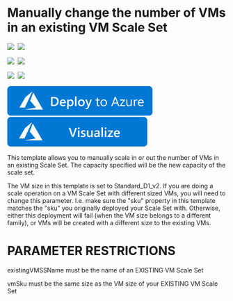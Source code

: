 # Manually change the number of VMs in an existing VM Scale Set

<IMG SRC="https://azurequickstartsservice.blob.core.windows.net/badges/201-vmss-scale-existing/PublicLastTestDate.svg" />&nbsp;
<IMG SRC="https://azurequickstartsservice.blob.core.windows.net/badges/201-vmss-scale-existing/PublicDeployment.svg" />&nbsp;

<IMG SRC="https://azurequickstartsservice.blob.core.windows.net/badges/201-vmss-scale-existing/FairfaxLastTestDate.svg" />&nbsp;
<IMG SRC="https://azurequickstartsservice.blob.core.windows.net/badges/201-vmss-scale-existing/FairfaxDeployment.svg" />&nbsp;

<IMG SRC="https://azurequickstartsservice.blob.core.windows.net/badges/201-vmss-scale-existing/BestPracticeResult.svg" />&nbsp;
<IMG SRC="https://azurequickstartsservice.blob.core.windows.net/badges/201-vmss-scale-existing/CredScanResult.svg" />&nbsp;

<a href="https://portal.azure.com/#create/Microsoft.Template/uri/https%3A%2F%2Fraw.githubusercontent.com%2FAzure%2Fazure-quickstart-templates%2Fmaster%2F201-vmss-scale-existing%2Fazuredeploy.json" target="_blank">
    <img src="https://raw.githubusercontent.com/Azure/azure-quickstart-templates/master/1-CONTRIBUTION-GUIDE/images/deploytoazure.svg?sanitize=true"/>
</a>
<a href="http://armviz.io/#/?load=https%3A%2F%2Fraw.githubusercontent.com%2FAzure%2Fazure-quickstart-templates%2Fmaster%2F201-vmss-scale-existing%2Fazuredeploy.json" target="_blank">
    <img src="https://raw.githubusercontent.com/Azure/azure-quickstart-templates/master/1-CONTRIBUTION-GUIDE/images/visualizebutton.svg?sanitize=true"/>
</a>

This template allows you to manually scale in or out the number of VMs in an existing Scale Set. The capacity specified will be the new capacity of the scale set. 

The VM size in this template is set to Standard_D1_v2. If you are doing a scale operation on a VM Scale Set with different sized VMs, you will need to change this parameter. I.e. make sure the "sku" property in this template matches the "sku" you originally deployed your Scale Set with. Otherwise, either this deployment will fail (when the VM size belongs to a different family), or VMs will be created with a different size to the existing VMs.

PARAMETER RESTRICTIONS
======================

existingVMSSName must be the name of an EXISTING VM Scale Set

vmSku must be the same size as the VM size of your EXISTING VM Scale Set

